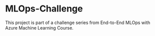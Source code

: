 # MLOps-Challenge

This project is part of a challenge series from End-to-End MLOps with Azure Machine Learning Course.
